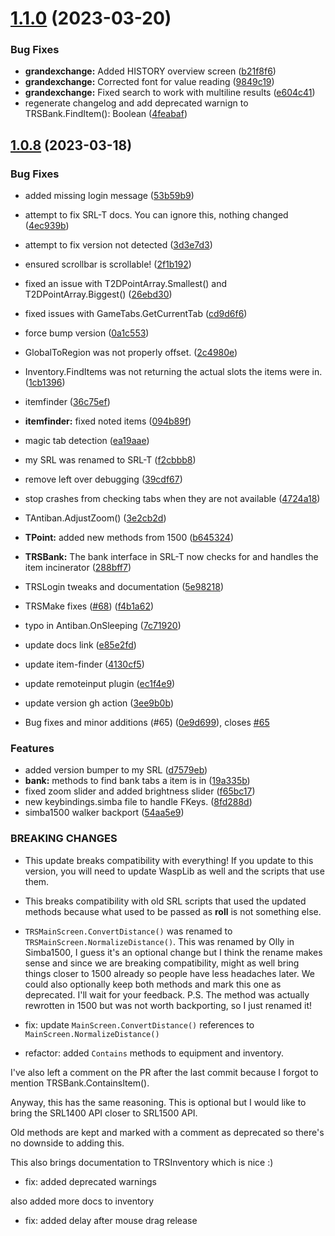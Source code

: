 # [1.1.0](https://github.com/Garrett3Nelson/SRL/compare/v1.0.8...v1.1.0) (2023-03-20)


### Bug Fixes

* **grandexchange:** Added HISTORY overview screen ([b21f8f6](https://github.com/Garrett3Nelson/SRL/commit/b21f8f66eba7a81c8cdbf459139ea9830d55accb))
* **grandexchange:** Corrected font for value reading ([9849c19](https://github.com/Garrett3Nelson/SRL/commit/9849c198441a68c0d54a0d2baf379ec56ecca408))
* **grandexchange:** Fixed search to work with multiline results ([e604c41](https://github.com/Garrett3Nelson/SRL/commit/e604c41febef8283dd7888f5d0f044535cfa925b))
* regenerate changelog and add deprecated warnign to TRSBank.FindItem(): Boolean ([4feabaf](https://github.com/Garrett3Nelson/SRL/commit/4feabafe07f7585a6d944befa9d7d599e23b275d))



## [1.0.8](https://github.com/Garrett3Nelson/SRL/compare/f65bc17a9d9cfb93a5b76ffa3ff072c44e92c3cf...v1.0.8) (2023-03-18)


### Bug Fixes

* added missing login message ([53b59b9](https://github.com/Garrett3Nelson/SRL/commit/53b59b904fa4948dc54b5dd5b398fcc4eb187769))
* attempt to fix SRL-T docs. You can ignore this, nothing changed ([4ec939b](https://github.com/Garrett3Nelson/SRL/commit/4ec939b327dd4d20028bb2d7f78b582e8a4111c7))
* attempt to fix version not detected ([3d3e7d3](https://github.com/Garrett3Nelson/SRL/commit/3d3e7d3c87b623699b986d4af012a02563f32ae6))
* ensured scrollbar is scrollable! ([2f1b192](https://github.com/Garrett3Nelson/SRL/commit/2f1b192425d4ed9357d7a9ddee8da509d77ecd35))
* fixed an issue with T2DPointArray.Smallest() and T2DPointArray.Biggest() ([26ebd30](https://github.com/Garrett3Nelson/SRL/commit/26ebd30251848495703fe9786176cb4fbaf57499))
* fixed issues with GameTabs.GetCurrentTab ([cd9d6f6](https://github.com/Garrett3Nelson/SRL/commit/cd9d6f63ffa02a6a7d3914e62073ed461eb89e8a))
* force bump version ([0a1c553](https://github.com/Garrett3Nelson/SRL/commit/0a1c55323cc259d19ef569c426caad012fb36f82))
* GlobalToRegion was not properly offset. ([2c4980e](https://github.com/Garrett3Nelson/SRL/commit/2c4980eaa67a3f5f0d664b7cdde3dd6b74f6403f))
* Inventory.FindItems was not returning the actual slots the items were in. ([1cb1396](https://github.com/Garrett3Nelson/SRL/commit/1cb1396ca366c4243e56fd9c7561114dc7506d0b))
* itemfinder ([36c75ef](https://github.com/Garrett3Nelson/SRL/commit/36c75effb2c3125f19c260c19669f8b299c4a0c0))
* **itemfinder:** fixed noted items ([094b89f](https://github.com/Garrett3Nelson/SRL/commit/094b89f3cf0356a652ffe0158f338dbb08adbdb0))
* magic tab detection ([ea19aae](https://github.com/Garrett3Nelson/SRL/commit/ea19aae596e75c4cbf8274ed44a1612538243437))
* my SRL was renamed to SRL-T ([f2cbbb8](https://github.com/Garrett3Nelson/SRL/commit/f2cbbb80b2a6826af695b07f241d52b858a5c213))
* remove left over debugging ([39cdf67](https://github.com/Garrett3Nelson/SRL/commit/39cdf67af91365a1035937e5d19266d3d6fd29da))
* stop crashes from checking tabs when they are not available ([4724a18](https://github.com/Garrett3Nelson/SRL/commit/4724a188446c9f66123af7b15b6c928fceef28ce))
* TAntiban.AdjustZoom() ([3e2cb2d](https://github.com/Garrett3Nelson/SRL/commit/3e2cb2dc057661b177c6ca74e581be7e3f4484f1))
* **TPoint:** added new methods from 1500 ([b645324](https://github.com/Garrett3Nelson/SRL/commit/b645324c2f4f74c8a02725ddbd1e3b9de966f9b0))
* **TRSBank:** The bank interface in SRL-T now checks for and handles the item incinerator ([288bff7](https://github.com/Garrett3Nelson/SRL/commit/288bff7579234d3f0c5c7614b6fe1a5c9fb61193))
* TRSLogin tweaks and documentation ([5e98218](https://github.com/Garrett3Nelson/SRL/commit/5e98218799aeebbc39e3a3eec38b7cc5830829c9))
* TRSMake fixes ([#68](https://github.com/Garrett3Nelson/SRL/issues/68)) ([f4b1a62](https://github.com/Garrett3Nelson/SRL/commit/f4b1a6269a0f0091de5621119d7d2437e41734be))
* typo in Antiban.OnSleeping ([7c71920](https://github.com/Garrett3Nelson/SRL/commit/7c71920d3bd81fb3d0e97d8db1188bf2ca4003d5))
* update docs link ([e85e2fd](https://github.com/Garrett3Nelson/SRL/commit/e85e2fdf90b960272621715c83a176b846fb9a35))
* update item-finder ([4130cf5](https://github.com/Garrett3Nelson/SRL/commit/4130cf587705549e10fa0cb8bc604f46375a30dc))
* update remoteinput plugin ([ec1f4e9](https://github.com/Garrett3Nelson/SRL/commit/ec1f4e93b32a664cb38b47e5cac266c22dd74a36))
* update version gh action ([3ee9b0b](https://github.com/Garrett3Nelson/SRL/commit/3ee9b0b18a1058339966c04ce7788692cedc7b81))


* Bug fixes and minor additions (#65) ([0e9d699](https://github.com/Garrett3Nelson/SRL/commit/0e9d69914cafa0e7089ca9eb2bd95febbb069505)), closes [#65](https://github.com/Garrett3Nelson/SRL/issues/65)


### Features

* added version bumper to my SRL ([d7579eb](https://github.com/Garrett3Nelson/SRL/commit/d7579eb3bc4b2430ae79e2a1ada687b05ad86cea))
* **bank:** methods to find bank tabs a item is in ([19a335b](https://github.com/Garrett3Nelson/SRL/commit/19a335b85a7d4327f542167fff5724fd4ce56b2c))
* fixed zoom slider and added brightness slider ([f65bc17](https://github.com/Garrett3Nelson/SRL/commit/f65bc17a9d9cfb93a5b76ffa3ff072c44e92c3cf))
* new keybindings.simba file to handle FKeys. ([8fd288d](https://github.com/Garrett3Nelson/SRL/commit/8fd288d85da40aa2b9725ca92b033806305c653f))
* simba1500 walker backport ([54aa5e9](https://github.com/Garrett3Nelson/SRL/commit/54aa5e986585997fd724efd629cb25df94ed492b))


### BREAKING CHANGES

* This update breaks compatibility with everything! If you update to this version, you will need to update WaspLib as well and the scripts that use them.
* This breaks compatibility with old SRL scripts that used the updated methods because what used to be passed as **roll** is not something else.
* `TRSMainScreen.ConvertDistance()` was renamed to `TRSMainScreen.NormalizeDistance()`.
				 This was renamed by Olly in Simba1500, I guess it's an optional change but I think the rename
				 makes sense and since we are breaking compatibility, might as well bring things closer to 1500
				 already so people have less headaches later.
				 We could also optionally keep both methods and mark this one as deprecated. I'll wait for your feedback.
				 P.S. The method was actually rewrotten in 1500 but was not worth backporting, so I just renamed it!

* fix: update `MainScreen.ConvertDistance()` references to `MainScreen.NormalizeDistance()`

* refactor: added `Contains` methods to equipment and inventory.

I've also left a comment on the PR after the last commit because I forgot to mention TRSBank.ContainsItem().

Anyway, this has the same reasoning. This is optional but I would like to bring the SRL1400 API closer to SRL1500 API.

Old methods are kept and marked with a comment as deprecated so there's no downside to adding this.

This also brings documentation to TRSInventory which is nice :)

* fix: added deprecated warnings

also added more docs to inventory

* fix: added delay after mouse drag release



